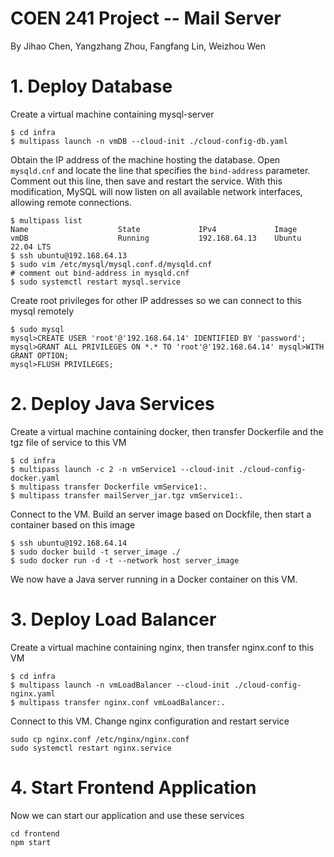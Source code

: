 # COEN 241 Project -- Mail Server

By Jihao Chen, Yangzhang Zhou, Fangfang Lin, Weizhou Wen


# 1. Deploy Database

Create a virtual machine containing mysql-server

```
$ cd infra
$ multipass launch -n vmDB --cloud-init ./cloud-config-db.yaml
```

Obtain the IP address of the machine hosting the database. Open `mysqld.cnf` and locate the line that specifies the `bind-address` parameter. Comment out this line, then save and restart the service. With this modification, MySQL will now listen on all available network interfaces, allowing remote connections.

```
$ multipass list
Name                    State             IPv4             Image
vmDB                    Running           192.168.64.13    Ubuntu 22.04 LTS
$ ssh ubuntu@192.168.64.13
$ sudo vim /etc/mysql/mysql.conf.d/mysqld.cnf
# comment out bind-address in mysqld.cnf
$ sudo systemctl restart mysql.service
```

Create root privileges for other IP addresses so we can connect to this mysql remotely 

```
$ sudo mysql
mysql>CREATE USER 'root'@'192.168.64.14' IDENTIFIED BY 'password';
mysql>GRANT ALL PRIVILEGES ON *.* TO 'root'@'192.168.64.14' mysql>WITH GRANT OPTION;
mysql>FLUSH PRIVILEGES;
```

# 2. Deploy Java Services

Create a virtual machine containing docker, then transfer Dockerfile and the tgz file of service to this VM

```
$ cd infra
$ multipass launch -c 2 -n vmService1 --cloud-init ./cloud-config-docker.yaml
$ multipass transfer Dockerfile vmService1:.
$ multipass transfer mailServer_jar.tgz vmService1:.
```

Connect to the VM. Build an server image based on Dockfile, then start a container based on this image
```
$ ssh ubuntu@192.168.64.14
$ sudo docker build -t server_image ./
$ sudo docker run -d -t --network host server_image
```

We now have a Java server running in a Docker container on this VM.

# 3. Deploy Load Balancer

Create a virtual machine containing nginx, then transfer nginx.conf to this VM

```
$ cd infra
$ multipass launch -n vmLoadBalancer --cloud-init ./cloud-config-nginx.yaml
$ multipass transfer nginx.conf vmLoadBalancer:.
```

Connect to this VM. Change nginx configuration and restart service
```
sudo cp nginx.conf /etc/nginx/nginx.conf
sudo systemctl restart nginx.service
```

# 4. Start Frontend Application

Now we can start our application and use these services

```
cd frontend
npm start
```
